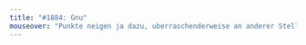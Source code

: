 ```yaml
---
title: "#1884: Gnu"
mouseover: "Punkte neigen ja dazu, uberraschenderweise an anderer Stelle aufzutauchën."
---
```

